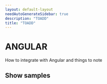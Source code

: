 ```yaml
---
layout: default-layout
needAutoGenerateSidebar: true
description: "TOADD"
title: "TOADD"
---
```


# ANGULAR

How to integrate with Angular and things to note

## Show samples
